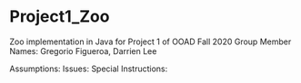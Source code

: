 # Project1_Zoo
Zoo implementation in Java for Project 1 of OOAD Fall 2020
Group Member Names: Gregorio Figueroa, Darrien Lee

Assumptions: 
Issues: 
Special Instructions: 